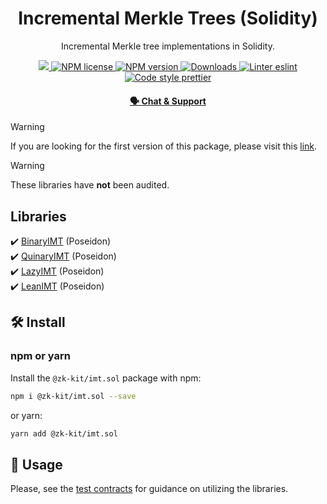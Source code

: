 <p align="center">
    <h1 align="center">
         Incremental Merkle Trees (Solidity)
    </h1>
    <p align="center">Incremental Merkle tree implementations in Solidity.</p>
</p>

<p align="center">
    <a href="https://github.com/privacy-scaling-explorations/zk-kit">
        <img src="https://img.shields.io/badge/project-zk--kit-blue.svg?style=flat-square">
    </a>
    <a href="https://github.com/privacy-scaling-explorations/zk-kit/tree/main/packages/imt.sol/contracts/LICENSE">
        <img alt="NPM license" src="https://img.shields.io/npm/l/%40zk-kit%2Fimt.sol?style=flat-square">
    </a>
    <a href="https://www.npmjs.com/package/@zk-kit/imt.sol">
        <img alt="NPM version" src="https://img.shields.io/npm/v/@zk-kit/imt.sol?style=flat-square" />
    </a>
    <a href="https://npmjs.org/package/@zk-kit/imt.sol">
        <img alt="Downloads" src="https://img.shields.io/npm/dm/@zk-kit/imt.sol.svg?style=flat-square" />
    </a>
    <a href="https://eslint.org/">
        <img alt="Linter eslint" src="https://img.shields.io/badge/linter-eslint-8080f2?style=flat-square&logo=eslint" />
    </a>
    <a href="https://prettier.io/">
        <img alt="Code style prettier" src="https://img.shields.io/badge/code%20style-prettier-f8bc45?style=flat-square&logo=prettier" />
    </a>
</p>

<div align="center">
    <h4>
        <a href="https://appliedzkp.org/discord">
            🗣️ Chat &amp; Support
        </a>
    </h4>
</div>

> [!WARNING]  
> If you are looking for the first version of this package, please visit this [link](https://github.com/privacy-scaling-explorations/zk-kit/tree/imt-v1/packages/incremental-merkle-tree.sol).

> [!WARNING]  
> These libraries have **not** been audited.

## Libraries

✔️ [BinaryIMT](https://github.com/privacy-scaling-explorations/zk-kit/blob/main/packages/imt.sol/contracts/internal/InternalBinaryIMT.sol) (Poseidon)\
✔️ [QuinaryIMT](https://github.com/privacy-scaling-explorations/zk-kit/blob/main/packages/imt.sol/contracts/internal/InternalQuinaryIMT.sol) (Poseidon)\
✔️ [LazyIMT](https://github.com/privacy-scaling-explorations/zk-kit/blob/main/packages/imt.sol/contracts/internal/InternalLazyIMT.sol) (Poseidon)\
✔️ [LeanIMT](https://github.com/privacy-scaling-explorations/zk-kit/blob/main/packages/imt.sol/contracts/internal/InternalLeanIMT.sol) (Poseidon)

## 🛠 Install

### npm or yarn

Install the `@zk-kit/imt.sol` package with npm:

```bash
npm i @zk-kit/imt.sol --save
```

or yarn:

```bash
yarn add @zk-kit/imt.sol
```

## 📜 Usage

Please, see the [test contracts](./test) for guidance on utilizing the libraries.
